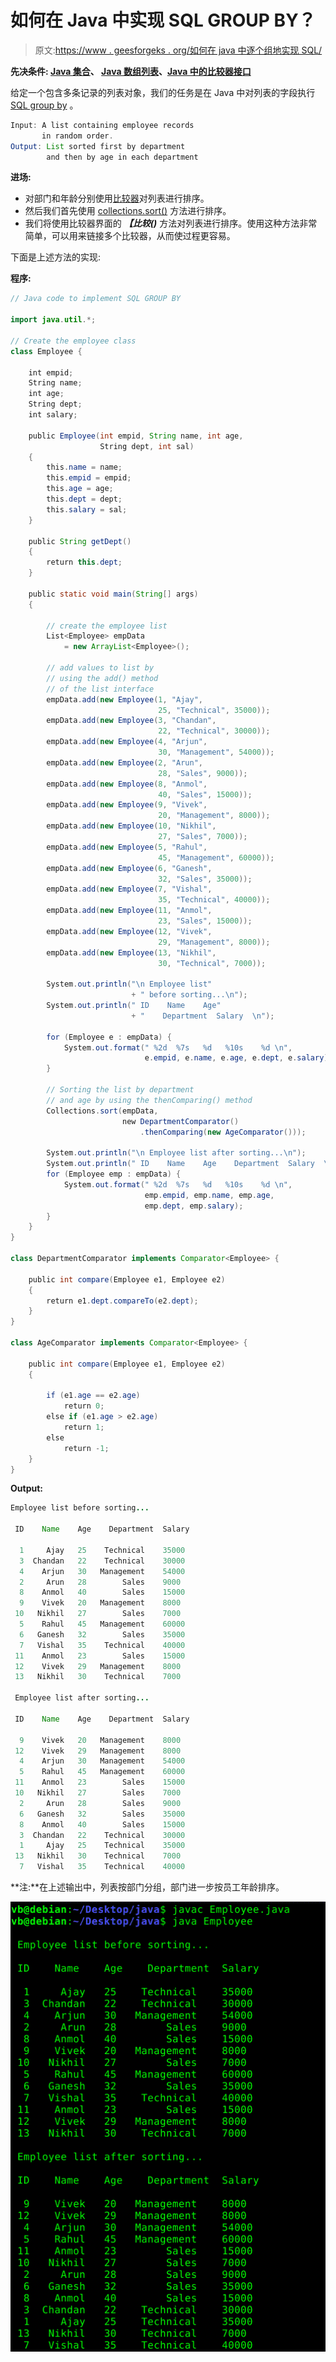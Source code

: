 # 如何在 Java 中实现 SQL GROUP BY？

> 原文:[https://www . geesforgeks . org/如何在 java 中逐个组地实现 SQL/](https://www.geeksforgeeks.org/how-to-implement-sql-group-by-in-java/)

**先决条件: [Java 集合](https://www.geeksforgeeks.org/collections-in-java-2/)、 [Java 数组列表](https://www.geeksforgeeks.org/arraylist-in-java/)、[Java 中的比较器接口](https://www.geeksforgeeks.org/comparator-interface-java/)**

给定一个包含多条记录的列表对象，我们的任务是在 Java 中对列表的字段执行 [SQL group by](https://www.geeksforgeeks.org/sql-group-by/) 。

```java
Input: A list containing employee records
       in random order. 
Output: List sorted first by department
        and then by age in each department

```

**进场:**

*   对部门和年龄分别使用[比较器](https://www.geeksforgeeks.org/comparator-interface-java/)对列表进行排序。
*   然后我们首先使用 [collections.sort()](https://www.geeksforgeeks.org/collections-sort-java-examples/) 方法进行排序。
*   我们将使用比较器界面的 ***【比较()*** 方法对列表进行排序。使用这种方法非常简单，可以用来链接多个比较器，从而使过程更容易。

下面是上述方法的实现:

**程序:**

```java
// Java code to implement SQL GROUP BY

import java.util.*;

// Create the employee class
class Employee {

    int empid;
    String name;
    int age;
    String dept;
    int salary;

    public Employee(int empid, String name, int age,
                    String dept, int sal)
    {
        this.name = name;
        this.empid = empid;
        this.age = age;
        this.dept = dept;
        this.salary = sal;
    }

    public String getDept()
    {
        return this.dept;
    }

    public static void main(String[] args)
    {

        // create the employee list
        List<Employee> empData
            = new ArrayList<Employee>();

        // add values to list by
        // using the add() method
        // of the list interface
        empData.add(new Employee(1, "Ajay",
                                 25, "Technical", 35000));
        empData.add(new Employee(3, "Chandan",
                                 22, "Technical", 30000));
        empData.add(new Employee(4, "Arjun",
                                 30, "Management", 54000));
        empData.add(new Employee(2, "Arun",
                                 28, "Sales", 9000));
        empData.add(new Employee(8, "Anmol",
                                 40, "Sales", 15000));
        empData.add(new Employee(9, "Vivek",
                                 20, "Management", 8000));
        empData.add(new Employee(10, "Nikhil",
                                 27, "Sales", 7000));
        empData.add(new Employee(5, "Rahul",
                                 45, "Management", 60000));
        empData.add(new Employee(6, "Ganesh",
                                 32, "Sales", 35000));
        empData.add(new Employee(7, "Vishal",
                                 35, "Technical", 40000));
        empData.add(new Employee(11, "Anmol",
                                 23, "Sales", 15000));
        empData.add(new Employee(12, "Vivek",
                                 29, "Management", 8000));
        empData.add(new Employee(13, "Nikhil",
                                 30, "Technical", 7000));

        System.out.println("\n Employee list"
                           + " before sorting...\n");
        System.out.println(" ID    Name    Age"
                           + "    Department  Salary  \n");

        for (Employee e : empData) {
            System.out.format(" %2d  %7s   %d   %10s    %d \n",
                              e.empid, e.name, e.age, e.dept, e.salary);
        }

        // Sorting the list by department
        // and age by using the thenComparing() method
        Collections.sort(empData,
                         new DepartmentComparator()
                             .thenComparing(new AgeComparator()));

        System.out.println("\n Employee list after sorting...\n");
        System.out.println(" ID    Name    Age    Department  Salary  \n");
        for (Employee emp : empData) {
            System.out.format(" %2d  %7s   %d   %10s    %d \n",
                              emp.empid, emp.name, emp.age,
                              emp.dept, emp.salary);
        }
    }
}

class DepartmentComparator implements Comparator<Employee> {

    public int compare(Employee e1, Employee e2)
    {
        return e1.dept.compareTo(e2.dept);
    }
}

class AgeComparator implements Comparator<Employee> {

    public int compare(Employee e1, Employee e2)
    {

        if (e1.age == e2.age)
            return 0;
        else if (e1.age > e2.age)
            return 1;
        else
            return -1;
    }
}
```

**Output:**

```java
Employee list before sorting...

 ID    Name    Age    Department  Salary  

  1     Ajay   25    Technical    35000 
  3  Chandan   22    Technical    30000 
  4    Arjun   30   Management    54000 
  2     Arun   28        Sales    9000 
  8    Anmol   40        Sales    15000 
  9    Vivek   20   Management    8000 
 10   Nikhil   27        Sales    7000 
  5    Rahul   45   Management    60000 
  6   Ganesh   32        Sales    35000 
  7   Vishal   35    Technical    40000 
 11    Anmol   23        Sales    15000 
 12    Vivek   29   Management    8000 
 13   Nikhil   30    Technical    7000 

 Employee list after sorting...

 ID    Name    Age    Department  Salary  

  9    Vivek   20   Management    8000 
 12    Vivek   29   Management    8000 
  4    Arjun   30   Management    54000 
  5    Rahul   45   Management    60000 
 11    Anmol   23        Sales    15000 
 10   Nikhil   27        Sales    7000 
  2     Arun   28        Sales    9000 
  6   Ganesh   32        Sales    35000 
  8    Anmol   40        Sales    15000 
  3  Chandan   22    Technical    30000 
  1     Ajay   25    Technical    35000 
 13   Nikhil   30    Technical    7000 
  7   Vishal   35    Technical    40000

```

**注:**在上述输出中，列表按部门分组，部门进一步按员工年龄排序。

[![](img/4acebd622190caae27091d2fc7634373.png)](https://media.geeksforgeeks.org/wp-content/uploads/20190623232047/groupby-sort-java-list.png)